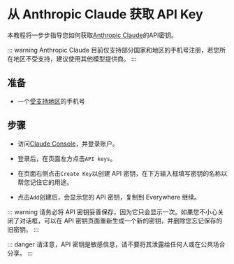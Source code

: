 <script lang="ts" setup>
  import HorizontalCenterImg from "/.vitepress/components/Common/HorizontalCenterImg.vue";
</script>

# 从 Anthropic Claude 获取 API Key

本教程将一步步指导您如何获取[Anthropic Claude](https://www.anthropic.com/)的API密钥。

::: warning
Anthropic Claude 目前仅支持部分国家和地区的手机号注册，若您所在地区不受支持，建议使用其他模型提供商。
:::

## 准备

- 一个[受支持地区](https://www.anthropic.com/supported-countries)的手机号

## 步骤

- 访问[Claude Console](https://console.anthropic.com/login)，并登录账户。

<HorizontalCenterImg
    src="/model-provider/anthropic/login.webp"
    alt="Login"
    width="500px"
  />

- 登录后，在页面左方点击`API keys`。

<HorizontalCenterImg
    src="/model-provider/anthropic/api-key.webp"
    alt="API keys 页面"
  />

- 在页面右侧点击`Create Key`以创建 API 密钥，在下方输入框填写密钥的名称以帮您记住它的用途。

<HorizontalCenterImg
    src="/model-provider/anthropic/create-api-key.webp"
    alt="创建 API 密钥"
    width="400px"
  />

- 点击`Add`创建后，会显示您的 API 密钥，复制到 Everywhere 继续。

<HorizontalCenterImg
    src="/model-provider/anthropic/save-api-key.webp"
    alt="保存 API 密钥"
    width="400px"
  />

::: warning
请务必将 API 密钥妥善保存，因为它只会显示一次。如果您不小心关闭了对话框，可以在 API 密钥页面重新生成一个新的密钥，并删除您忘记保存的旧密钥。
:::

::: danger
请注意，API 密钥是敏感信息，请不要将其泄露给任何人或在公共场合分享。
:::